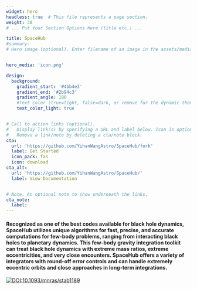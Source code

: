 ```yaml
---
widget: hero
headless: true  # This file represents a page section.
weight: 30
# ... Put Your Section Options Here (title etc.) ...

title: SpaceHub
#summary: 
# Hero image (optional). Enter filename of an image in the assets/media/ folder.


hero_media: 'icon.png'

design:
  background:
    gradient_start: '#4bb4e3'
    gradient_end: '#2b94c3'
    gradient_angle: 180
    #Text color (true=light, false=dark, or remove for the dynamic theme color).
    text_color_light: true


# Call to action links (optional).
#   Display link(s) by specifying a URL and label below. Icon is optional for `cta`.
#   Remove a link/note by deleting a cta/note block.
cta:
  url: 'https://github.com/YihanWangAstro/SpaceHub/fork'
  label: Get Started
  icon_pack: fas
  icon: download
cta_alt:
  url: 'https://github.com/YihanWangAstro/SpaceHub/'
  label: View Documentation


# Note. An optional note to show underneath the links.
cta_note:
  label: 
---
```


#### Recognized as one of the best codes available for black hole dynamics, SpaceHub utilizes unique algorithms for fast, precise, and accurate computations for few-body problems, ranging from interacting black holes to planetary dynamics. This few-body gravity integration toolkit can treat black hole dynamics with extreme mass ratios, extreme eccentricities, and very close encounters. SpaceHub offers a variety of integrators with round-off error controls and can handle extremely eccentric orbits and close approaches in long-term integrations.

[![DOI:10.1093/mnras/stab1189](https://zenodo.org/badge/DOI/10.1093/mnras/stab1189.svg)](https://doi.org/10.1093/mnras/stab1189)

<!---[![GitHub stars](https://img.shields.io/github/stars/YihanWangAstro/SpaceHub.svg?style=social&label=Star&maxAge=2592000)](https://github.com/YihanWangAstro/SpaceHub/stargazers/)--->


